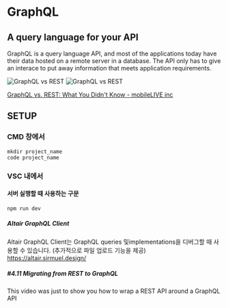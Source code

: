 # GraphQL

## A query language for your API

GraphQL is a query language API, and most of the applications today have their data hosted on a remote server in a database. The API only has to give an interace to put away information that meets application requirements.

![GraphQL vs REST](https://www.mobilelive.ca/wp-content/uploads/2022/08/GraphQL_Image1.jpg)
![GraphQL vs REST](https://www.mobilelive.ca/wp-content/uploads/2022/08/GraphQL_Image3.jpg)

[GraphQL vs. REST: What You Didn't Know - mobileLIVE inc](https://www.mobilelive.ca/blog/graphql-vs-rest-what-you-didnt-know#:~:text=GraphQL%20organized%20in%20terms%20of,data%20with%20multiple%20API%20calls)

## SETUP

### CMD 창에서

    mkdir project_name
    code project_name

### VSC 내에서

#### 서버 실행할 때 사용하는 구문

    npm run dev

##### Altair GraphQL Client

Altair GraphQL Client는 GraphQL queries 및implementations을 디버그할 때 사용할 수 있습니다. (추가적으로 파일 업로드 기능을 제공)
https://altair.sirmuel.design/

##### #4.11 Migrating from REST to GraphQL

This video was just to show you how to wrap a REST API around a GraphQL API
